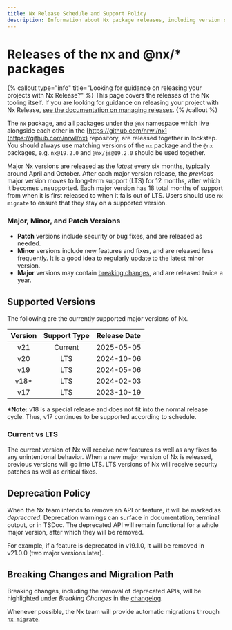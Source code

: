 ```yaml
---
title: Nx Release Schedule and Support Policy
description: Information about Nx package releases, including version support timelines, LTS policy, and deprecation guidelines for the nx and @nx/* packages.
---
```


# Releases of the nx and @nx/\* packages

{% callout type="info" title="Looking for guidance on releasing your projects with Nx Release?" %}
This page covers the releases of the Nx tooling itself. If you are looking for guidance on releasing your project with Nx Release, [see the documentation on managing releases](/features/manage-releases).
{% /callout %}

The `nx` package, and all packages under the `@nx` namespace which live alongside each other in the [https://github.com/nrwl/nx](https://github.com/nrwl/nx) repository, are released together in lockstep. You should always use matching versions of the `nx` package and the `@nx` packages, e.g. `nx@19.2.0` and `@nx/js@19.2.0` should be used together.

Major Nx versions are released as the _latest_ every six months, typically around April and October.
After each major version release, the _previous_ major version moves to long-term support (LTS) for 12 months, after
which it becomes unsupported.
Each major version has 18 total months of support from when it is first released to when it falls out of LTS. Users
should use `nx migrate` to ensure that they stay on a supported version.

### Major, Minor, and Patch Versions

- **Patch** versions include security or bug fixes, and are released as needed.
- **Minor** versions include new features and fixes, and are released less frequently. It is a good idea to regularly
  update to the latest minor version.
- **Major** versions may contain [breaking changes](#breaking-changes-and-migration-path), and are released twice a
  year.

## Supported Versions

The following are the currently supported major versions of Nx.

| Version | Support Type | Release Date |
| :-----: | :----------: | :----------: |
|   v21   |   Current    |  2025-05-05  |
|   v20   |     LTS      |  2024-10-06  |
|   v19   |     LTS      |  2024-05-06  |
|  v18\*  |     LTS      |  2024-02-03  |
|   v17   |     LTS      |  2023-10-19  |

**\*Note:** v18 is a special release and does not fit into the normal release cycle. Thus, v17 continues to be supported
according to schedule.

### Current vs LTS

The current version of Nx will receive new features as well as any fixes to any unintentional behavior.
When a new major version of Nx is released, previous versions will go into LTS.
LTS versions of Nx will receive security patches as well as critical fixes.

## Deprecation Policy

When the Nx team intends to remove an API or feature, it will be marked as _deprecated_. Deprecation warnings can
surface in documentation, terminal output, or in TSDoc. The deprecated API will remain
functional for a whole major version, after which they will be removed.

For example, if a feature is deprecated in v19.1.0, it will be removed in v21.0.0 (two major versions later).

## Breaking Changes and Migration Path

Breaking changes, including the removal of deprecated APIs, will be highlighted under _Breaking Changes_ in
the [changelog](/changelog).

Whenever possible, the Nx team will provide automatic migrations
through [`nx migrate`](/nx-api/nx/documents/migrate#migrate).
